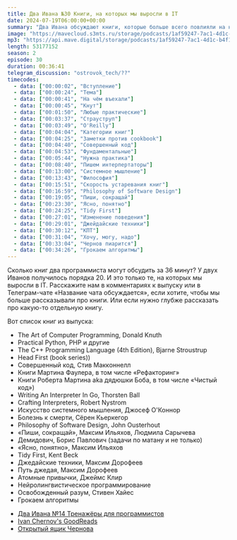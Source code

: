 ```yaml
---
title: Два Ивана №30 Книги, на которых мы выросли в IT
date: 2024-07-19T06:00:00+00:00
summary: "Два Ивана обсуждают книги, которые больше всего повлияли на них в IT карьере."
image: "https://mavecloud.s3mts.ru/storage/podcasts/1af59247-7ac1-4d1c-b4f1-fd950f3daf15/images/68681480-3bd0-4088-89b2-fbe887930152.jpg"
mp3: "https://api.mave.digital/storage/podcasts/1af59247-7ac1-4d1c-b4f1-fd950f3daf15/episodes/68681480-3bd0-4088-89b2-fbe887930152.mp3"
length: 53177152
season: 2
episode: 30
duration: 00:36:41
telegram_discussion: "ostrovok_tech/??"
timecodes:
  - data: ["00:00:02", "Вступление"]
  - data: ["00:00:24", "Тема"]
  - data: ["00:00:41", "На чём въехали"]
  - data: ["00:00:45", "Кнут"]
  - data: ["00:01:50", "Любые практические"]
  - data: ["00:03:37", "Страуструп"]
  - data: ["00:03:49", "O'Reilly"]
  - data: ["00:04:04", "Категории книг"]
  - data: ["00:04:25", "Заметки против cookbook"]
  - data: ["00:04:40", "Совершенный код"]
  - data: ["00:04:53", "Фундаментальные"]
  - data: ["00:05:44", "Нужна практика"]
  - data: ["00:08:40", "Пишем интерпертаторы"]
  - data: ["00:13:00", "Системное мышление"]
  - data: ["00:13:43", "Философия"]
  - data: ["00:15:51", "Скорость устаревания книг"]
  - data: ["00:16:59", "Philosophy of Software Design"]
  - data: ["00:19:05", "Пиши, сокращай"]
  - data: ["00:23:30", "Ясно, понятно"]
  - data: ["00:24:25", "Tidy First"]
  - data: ["00:27:01", "Изменение поведения"]
  - data: ["00:29:01", "Джейдайские техники"]
  - data: ["00:30:12", "КПТ"]
  - data: ["00:31:04", "Хочу, могу, надо"]
  - data: ["00:33:04", "Чернов пиарится"]
  - data: ["00:34:26", "Грокаем алгоритмы"]
---
```


Сколько книг два программиста могут обсудить за 36 минут? У двух Иванов получилось порядка 20. И это только те, на которых мы выросли в IT.
Расскажите нам в комментариях к выпуску или в Телеграм-чате «Название чата обсуждается», если хотите, чтобы мы больше рассказывали про книги. Или если нужно глубже рассказать про какую-то отдельную книгу.

Вот список книг из выпуска:
- The Art of Computer Programming, Donald Knuth
- Practical Python, PHP и другие
- The C++ Programming Language (4th Edition), Bjarne Stroustrup
- Head First (book series))
- Совершенный код, Стив Макконнелл
- Книги Мартина Фаулера, в том числе «Рефакторинг»
- Книги Роберта Мартина aka дядюшки Боба, в том числе «Чистый код»)
- Writing An Interpreter In Go, Thorsten Ball
- Crafting Interpreters, Robert Nystrom
- Искусство системного мышления, Джосеф О'Коннор
- Болезнь к смерти, Сёрен Кьеркегор
- Philosophy of Software Design, John Ousterhout
- «Пиши, сокращай», Максим Ильяхов, Людмила Сарычева
- Демидович, Борис Павлович (задачи по матану и не только)
- «Ясно, понятно», Максим Ильяхов
- Tidy First, Kent Beck
- Джедайские техники, Максим Дорофеев
- Путь джедая, Максим Дорофеев
- Атомные привычки, Джеймс Клир
- Нейролингвистическое программирование
- Освобожденный разум, Стивен Хайес
- Грокаем алгоритмы


<!-- links -->

- [Два Ивана №14 Тренажёры для программистов](https://doubleivan.mave.digital/ep-8)
- [Ivan Chernov's GoodReads](https://www.goodreads.com/user/show/31608537-ivan-chernov)
- [Открытый ящик Чернова](https://vanadium23.me/openbox/)

